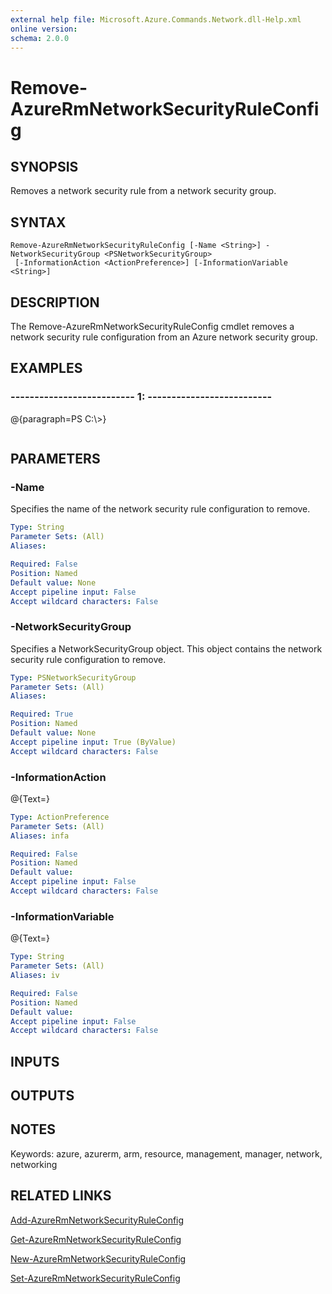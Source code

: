 ```yaml
---
external help file: Microsoft.Azure.Commands.Network.dll-Help.xml
online version: 
schema: 2.0.0
---
```


# Remove-AzureRmNetworkSecurityRuleConfig
## SYNOPSIS
Removes a network security rule from a network security group.

## SYNTAX

```
Remove-AzureRmNetworkSecurityRuleConfig [-Name <String>] -NetworkSecurityGroup <PSNetworkSecurityGroup>
 [-InformationAction <ActionPreference>] [-InformationVariable <String>]
```

## DESCRIPTION
The Remove-AzureRmNetworkSecurityRuleConfig cmdlet removes a network security rule configuration from an Azure network security group.

## EXAMPLES

### --------------------------  1:  --------------------------
@{paragraph=PS C:\\\>}

```

```

## PARAMETERS

### -Name
Specifies the name of the network security rule configuration to remove.

```yaml
Type: String
Parameter Sets: (All)
Aliases: 

Required: False
Position: Named
Default value: None
Accept pipeline input: False
Accept wildcard characters: False
```

### -NetworkSecurityGroup
Specifies a NetworkSecurityGroup object.
This object contains the network security rule configuration to remove.

```yaml
Type: PSNetworkSecurityGroup
Parameter Sets: (All)
Aliases: 

Required: True
Position: Named
Default value: None
Accept pipeline input: True (ByValue)
Accept wildcard characters: False
```

### -InformationAction
@{Text=}

```yaml
Type: ActionPreference
Parameter Sets: (All)
Aliases: infa

Required: False
Position: Named
Default value: 
Accept pipeline input: False
Accept wildcard characters: False
```

### -InformationVariable
@{Text=}

```yaml
Type: String
Parameter Sets: (All)
Aliases: iv

Required: False
Position: Named
Default value: 
Accept pipeline input: False
Accept wildcard characters: False
```

## INPUTS

## OUTPUTS

## NOTES
Keywords: azure, azurerm, arm, resource, management, manager, network, networking

## RELATED LINKS

[Add-AzureRmNetworkSecurityRuleConfig]()

[Get-AzureRmNetworkSecurityRuleConfig]()

[New-AzureRmNetworkSecurityRuleConfig]()

[Set-AzureRmNetworkSecurityRuleConfig]()

